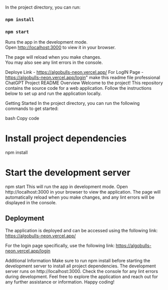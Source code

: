 In the project directory, you can run:

### `npm install`
### `npm start`


Runs the app in the development mode.\
Open [http://localhost:3000](http://localhost:3000) to view it in your browser.

The page will reload when you make changes.\
You may also see any lint errors in the console.

Deploye Link - https://algobulls-neon.vercel.app/
For LogIN Page - https://algobulls-neon.vercel.app/login" make this readme file professional
ChatGPT
Project README
Overview
Welcome to the project! This repository contains the source code for a web application. Follow the instructions below to set up and run the application locally.

Getting Started
In the project directory, you can run the following commands to get started:

bash
Copy code
# Install project dependencies
npm install


# Start the development server
npm start
This will run the app in development mode. Open http://localhost:3000 in your browser to view the application. The page will automatically reload when you make changes, and any lint errors will be displayed in the console.




## Deployment
The application is deployed and can be accessed using the following link: https://algobulls-neon.vercel.app/

For the login page specifically, use the following link: https://algobulls-neon.vercel.app/login





Additional Information
Make sure to run npm install before starting the development server to install all project dependencies.
The development server runs on http://localhost:3000.
Check the console for any lint errors during development.
Feel free to explore the application and reach out for any further assistance or information. Happy coding!






